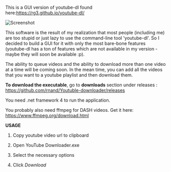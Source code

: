 This is a GUI version of youtube-dl found here:https://rg3.github.io/youtube-dl/

![Screenshot](https://cloud.githubusercontent.com/assets/12506856/8375257/42fed586-1c19-11e5-845a-da533e0e2144.PNG)

This software is the result of my realization that most people (including me) are too stupid or just lazy to use the command-line tool 'youtube-dl'. So I decided to build a GUI for it with only the most bare-bone features (youtube-dl has a ton of features which are not available in my version - maybe they will soon be available :p).

The ability to queue videos and the ability to download more than one video at a time will be coming soon. In the mean time, you can add all the videos that you want to a youtube playlist and then download them.

**To download the executable**, go to **downloads** section under releases : https://github.com/rnand/Youtuble-downloader/releases

You need .net framework 4 to run the application.

You probably also need ffmpeg for DASH videos. Get it here: https://www.ffmpeg.org/download.html

**USAGE**

1. Copy youtube video url to clipboard

2. Open YouTube Downloader.exe

3. Select the necessary options

4. Click *Download*
